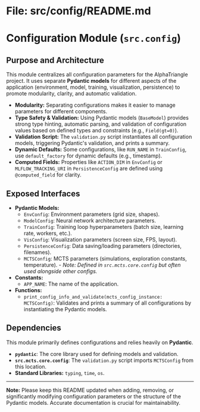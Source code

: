 # File: src/config/README.md
# Configuration Module (`src.config`)

## Purpose and Architecture

This module centralizes all configuration parameters for the AlphaTriangle project. It uses separate **Pydantic models** for different aspects of the application (environment, model, training, visualization, persistence) to promote modularity, clarity, and automatic validation.

-   **Modularity:** Separating configurations makes it easier to manage parameters for different components.
-   **Type Safety & Validation:** Using Pydantic models (`BaseModel`) provides strong type hinting, automatic parsing, and validation of configuration values based on defined types and constraints (e.g., `Field(gt=0)`).
-   **Validation Script:** The `validation.py` script instantiates all configuration models, triggering Pydantic's validation, and prints a summary.
-   **Dynamic Defaults:** Some configurations, like `RUN_NAME` in `TrainConfig`, use `default_factory` for dynamic defaults (e.g., timestamp).
-   **Computed Fields:** Properties like `ACTION_DIM` in `EnvConfig` or `MLFLOW_TRACKING_URI` in `PersistenceConfig` are defined using `@computed_field` for clarity.

## Exposed Interfaces

-   **Pydantic Models:**
    -   `EnvConfig`: Environment parameters (grid size, shapes).
    -   `ModelConfig`: Neural network architecture parameters.
    -   `TrainConfig`: Training loop hyperparameters (batch size, learning rate, workers, etc.).
    -   `VisConfig`: Visualization parameters (screen size, FPS, layout).
    -   `PersistenceConfig`: Data saving/loading parameters (directories, filenames).
    -   `MCTSConfig`: MCTS parameters (simulations, exploration constants, temperature). - *Note: Defined in `src.mcts.core.config` but often used alongside other configs.*
-   **Constants:**
    -   `APP_NAME`: The name of the application.
-   **Functions:**
    -   `print_config_info_and_validate(mcts_config_instance: MCTSConfig)`: Validates and prints a summary of all configurations by instantiating the Pydantic models.

## Dependencies

This module primarily defines configurations and relies heavily on **Pydantic**.

-   **`pydantic`**: The core library used for defining models and validation.
-   **`src.mcts.core.config`**: The `validation.py` script imports `MCTSConfig` from this location.
-   **Standard Libraries:** `typing`, `time`, `os`.

---

**Note:** Please keep this README updated when adding, removing, or significantly modifying configuration parameters or the structure of the Pydantic models. Accurate documentation is crucial for maintainability.